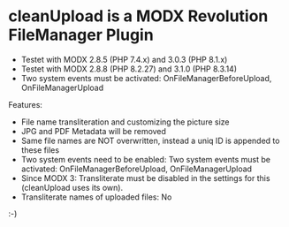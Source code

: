 # cleanUpload is a MODX Revolution FileManager Plugin
- Testet with MODX 2.8.5 (PHP 7.4.x) and 3.0.3 (PHP 8.1.x)
- Testet with MODX 2.8.8 (PHP 8.2.27) and 3.1.0 (PHP 8.3.14)
- Two system events must be activated: OnFileManagerBeforeUpload, OnFileManagerUpload

Features:
- File name transliteration and customizing the picture size
- JPG and PDF Metadata will be removed
- Same file names are NOT overwritten, instead a uniq ID is appended to these files
- Two system events need to be enabled: Two system events must be activated: OnFileManagerBeforeUpload, OnFileManagerUpload
- Since MODX 3: Transliterate must be disabled in the settings for this (cleanUpload uses its own).
- Transliterate names of uploaded files: No


:-)
